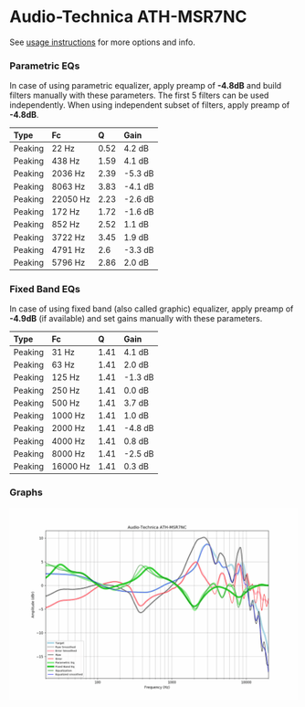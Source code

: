 # Audio-Technica ATH-MSR7NC
See [usage instructions](https://github.com/jaakkopasanen/AutoEq#usage) for more options and info.

### Parametric EQs
In case of using parametric equalizer, apply preamp of **-4.8dB** and build filters manually
with these parameters. The first 5 filters can be used independently.
When using independent subset of filters, apply preamp of **-4.8dB**.

| Type    | Fc       |    Q | Gain    |
|:--------|:---------|:-----|:--------|
| Peaking | 22 Hz    | 0.52 | 4.2 dB  |
| Peaking | 438 Hz   | 1.59 | 4.1 dB  |
| Peaking | 2036 Hz  | 2.39 | -5.3 dB |
| Peaking | 8063 Hz  | 3.83 | -4.1 dB |
| Peaking | 22050 Hz | 2.23 | -2.6 dB |
| Peaking | 172 Hz   | 1.72 | -1.6 dB |
| Peaking | 852 Hz   | 2.52 | 1.1 dB  |
| Peaking | 3722 Hz  | 3.45 | 1.9 dB  |
| Peaking | 4791 Hz  | 2.6  | -3.3 dB |
| Peaking | 5796 Hz  | 2.86 | 2.0 dB  |

### Fixed Band EQs
In case of using fixed band (also called graphic) equalizer, apply preamp of **-4.9dB**
(if available) and set gains manually with these parameters.

| Type    | Fc       |    Q | Gain    |
|:--------|:---------|:-----|:--------|
| Peaking | 31 Hz    | 1.41 | 4.1 dB  |
| Peaking | 63 Hz    | 1.41 | 2.0 dB  |
| Peaking | 125 Hz   | 1.41 | -1.3 dB |
| Peaking | 250 Hz   | 1.41 | 0.0 dB  |
| Peaking | 500 Hz   | 1.41 | 3.7 dB  |
| Peaking | 1000 Hz  | 1.41 | 1.0 dB  |
| Peaking | 2000 Hz  | 1.41 | -4.8 dB |
| Peaking | 4000 Hz  | 1.41 | 0.8 dB  |
| Peaking | 8000 Hz  | 1.41 | -2.5 dB |
| Peaking | 16000 Hz | 1.41 | 0.3 dB  |

### Graphs
![](./Audio-Technica%20ATH-MSR7NC.png)
